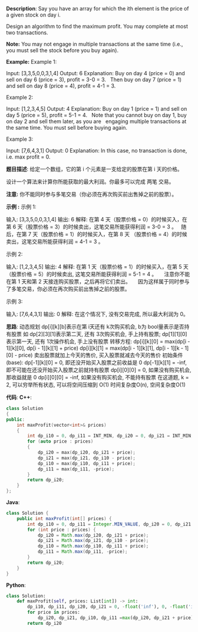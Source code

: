 __Description__:
Say you have an array for which the ith element is the price of a given stock on day i.

Design an algorithm to find the maximum profit. You may complete at most two transactions.

__Note:__
You may not engage in multiple transactions at the same time (i.e., you must sell the stock before you buy again).

__Example:__
Example 1:

Input: [3,3,5,0,0,3,1,4]
Output: 6
Explanation: Buy on day 4 (price = 0) and sell on day 6 (price = 3), profit = 3-0 = 3.
             Then buy on day 7 (price = 1) and sell on day 8 (price = 4), profit = 4-1 = 3.

Example 2:

Input: [1,2,3,4,5]
Output: 4
Explanation: Buy on day 1 (price = 1) and sell on day 5 (price = 5), profit = 5-1 = 4.
             Note that you cannot buy on day 1, buy on day 2 and sell them later, as you are
             engaging multiple transactions at the same time. You must sell before buying again.

Example 3:

Input: [7,6,4,3,1]
Output: 0
Explanation: In this case, no transaction is done, i.e. max profit = 0.

__题目描述__:
给定一个数组，它的第 i 个元素是一支给定的股票在第 i 天的价格。

设计一个算法来计算你所能获取的最大利润。你最多可以完成 两笔 交易。

__注意:__
你不能同时参与多笔交易（你必须在再次购买前出售掉之前的股票）。

__示例 :__
示例 1:

输入: [3,3,5,0,0,3,1,4]
输出: 6
解释: 在第 4 天（股票价格 = 0）的时候买入，在第 6 天（股票价格 = 3）的时候卖出，这笔交易所能获得利润 = 3-0 = 3 。
     随后，在第 7 天（股票价格 = 1）的时候买入，在第 8 天 （股票价格 = 4）的时候卖出，这笔交易所能获得利润 = 4-1 = 3 。

示例 2:

输入: [1,2,3,4,5]
输出: 4
解释: 在第 1 天（股票价格 = 1）的时候买入，在第 5 天 （股票价格 = 5）的时候卖出, 这笔交易所能获得利润 = 5-1 = 4 。   
     注意你不能在第 1 天和第 2 天接连购买股票，之后再将它们卖出。   
     因为这样属于同时参与了多笔交易，你必须在再次购买前出售掉之前的股票。

示例 3:

输入: [7,6,4,3,1] 
输出: 0 
解释: 在这个情况下, 没有交易完成, 所以最大利润为 0。

__思路__:
动态规划
dp[i][k][b]表示在第 i天还有 k次购买机会, b为 bool量表示是否持有股票
如 dp[2][3][1]表示第二天, 还有 3次购买机会, 手上持有股票; dp[1][1][0]表示第一天, 还有 1次操作机会, 手上没有股票
转移方程: 
dp[i][k][0] = max(dp[i - 1][k][0], dp[i - 1][k][1] + price)
dp[i][k][1] = max(dp[i - 1][k][1], dp[i - 1][k - 1][0] - price)
卖出股票就加上今天的售价, 买入股票就减去今天的售价
初始条件(base):
dp[-1][k][0] = 0, 即还没开始买入股票之前收益是 0
dp[-1][k][1] = -inf, 即不可能在还没开始买入股票之前就持有股票
dp[i][0][0] = 0, 如果没有购买机会, 那收益就是 0
dp[i][0][0] = -inf, 如果没有购买机会, 不能持有股票
在这道题, k = 2, 可以穷举所有状态, 可以将空间压缩到 O(1)
时间复杂度O(n), 空间复杂度O(1)

__代码__:
__C++__:
```C++
class Solution 
{
public:
    int maxProfit(vector<int>& prices) 
    {
        int dp_i10 = 0, dp_i11 = INT_MIN, dp_i20 = 0, dp_i21 = INT_MIN;
        for (auto price : prices) 
        {
            dp_i20 = max(dp_i20, dp_i21 + price);
            dp_i21 = max(dp_i21, dp_i10 - price);
            dp_i10 = max(dp_i10, dp_i11 + price);
            dp_i11 = max(dp_i11, -price);
        }
        return dp_i20;
    }
};
```

__Java__:
```Java
class Solution {
    public int maxProfit(int[] prices) {
        int dp_i10 = 0, dp_i11 = Integer.MIN_VALUE, dp_i20 = 0, dp_i21 = Integer.MIN_VALUE;
        for (int price : prices) {
            dp_i20 = Math.max(dp_i20, dp_i21 + price);
            dp_i21 = Math.max(dp_i21, dp_i10 - price);
            dp_i10 = Math.max(dp_i10, dp_i11 + price);
            dp_i11 = Math.max(dp_i11, -price);
        }
        return dp_i20;
    }
}
```

__Python__:
```Python
class Solution:
    def maxProfit(self, prices: List[int]) -> int:
        dp_i10, dp_i11, dp_i20, dp_i21 = 0, -float('inf'), 0, -float('inf')
        for price in prices:
            dp_i20, dp_i21, dp_i10, dp_i11 =max(dp_i20, dp_i21 + price), max(dp_i21, dp_i10 - price), max(dp_i10, dp_i11 + price), max(dp_i11, -price)
        return dp_i20
```